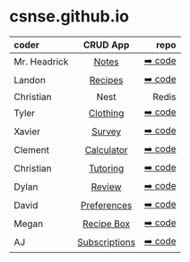 # csnse.github.io

| coder | CRUD App | repo |
| :------------------- | :----------: | ----------: |
| Mr. Headrick  | [Notes](https://master.d3rxz4q46ualig.amplifyapp.com/)     | [➡️ code](https://github.com/csn-bot)       |
| Landon     | [Recipes](https://master.d1mvg08p67fjoq.amplifyapp.com)  | [➡️ code](https://github.com/CSNSE/reactapp3)    |
| Christian  | Nest     | Redis       |
| Tyler  | [Clothing](https://master.d2bo7ras3cl1be.amplifyapp.com)     | [➡️ code](https://github.com/tmastrangelo/amplifyapp2)       |
| Xavier  | [Survey](https://master.d3e0cdy5iwwhqs.amplifyapp.com/)     | [➡️ code](https://github.com/xbb73/xsurveyapp)       |
| Clement  | [Calculator](https://master.dhr0czf0wles2.amplifyapp.com/)     | [➡️ code](https://github.com/Clement-Wright/redoapp2)       |
| Christian  | [Tutoring](https://master.d1qpdj5ao982pp.amplifyapp.com/)     | [➡️ code](https://github.com/cdiaz2024/tutoruiapp)       |
| Dylan  | [Review](https://master.d3c0rktuijxvux.amplifyapp.com/)     | [➡️ code](https://github.com/dbaer2025/midterm1)       |
| David  | [Preferences](https://master.d2ls4m7uqru7rh.amplifyapp.com/)     | [➡️ code](https://github.com/Daveyd423/app10)       |
| Megan  | [Recipe Box](https://master.d3k8ejyz56vrtg.amplifyapp.com/)     | [➡️ code](https://github.com/MeganHeadrick/r3box)       |
| AJ  | [Subscriptions](https://master.drp1qksbll5hd.amplifyapp.com/)     | [➡️ code]((https://github.com/AmazingAJ10/subs3))       |
